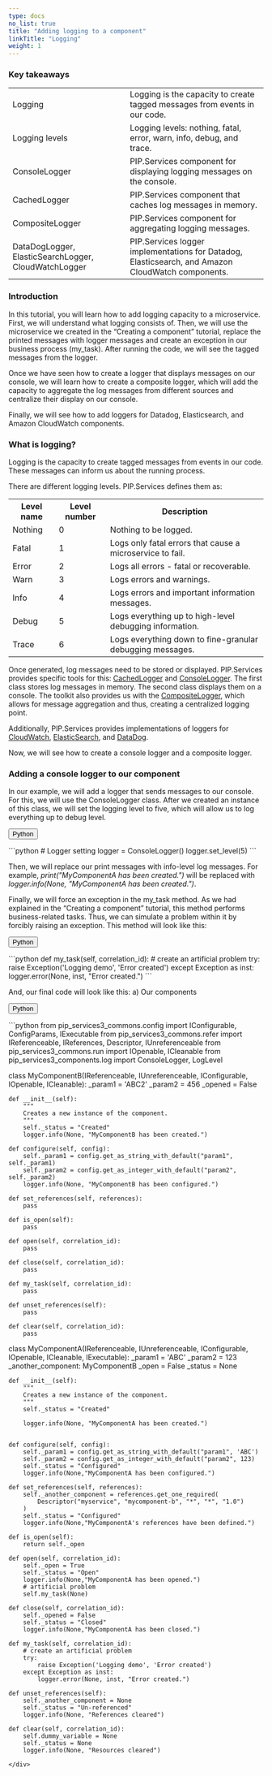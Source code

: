 ```yaml
---
type: docs
no_list: true
title: "Adding logging to a component"
linkTitle: "Logging"
weight: 1
---
```


### Key takeaways

<table>
  <tr>
    <td>Logging </td>
    <td>Logging is the capacity to create tagged messages from events in our code.</td>
  </tr>
  <tr>
    <td>Logging levels</td>
    <td>Logging levels: nothing, fatal, error, warn, info, debug, and trace. </td>
  </tr>
  <tr>
    <td>ConsoleLogger</td>
    <td>PIP.Services component for displaying logging messages on the console. </td>
  </tr>
  <tr>
    <td>CachedLogger</td>
    <td>PIP.Services component that caches log messages in memory.</td>
  </tr>
  <tr>
    <td>CompositeLogger</td>
    <td>PIP.Services component for aggregating logging messages.</td>
  </tr>
  <tr>
    <td>DataDogLogger, ElasticSearchLogger, CloudWatchLogger</td>
    <td>PIP.Services logger implementations for Datadog, Elasticsearch, and Amazon CloudWatch components.</td>
  </tr>
</table>

### Introduction

In this tutorial, you will learn how to add logging capacity to a microservice. First, we will understand what logging consists of. Then, we will use the microservice we created in the “Creating a component” tutorial, replace the printed messages with logger messages and create an exception in our business process (my_task). After running the code, we will see the tagged messages from the logger.

Once we have seen how to create a logger that displays messages on our console, we will learn how to create a composite logger, which will add the capacity to aggregate the log messages from different sources and centralize their display on our console.

Finally, we will see how to add loggers for Datadog, Elasticsearch, and Amazon CloudWatch components.

### What is logging?
Logging is the capacity to create tagged messages from events in our code. These messages can inform us about the running process. 

There are different logging levels. PIP.Services defines them as:

<table>
  <tr>
    <th>Level name</th>
    <th>Level number</th>
    <th>Description</th>
  </tr>
  <tr>
    <td>Nothing</td>
    <td>0</td>
    <td>Nothing to be logged.</td>
  </tr>		
  <tr>
    <td>Fatal</td>
    <td>1</td>
    <td>Logs only fatal errors that cause a microservice to fail.</td>
  </tr>		
  <tr>
    <td>Error</td>
    <td>2</td>
    <td>Logs all errors - fatal or recoverable.</td>
  </tr>		
  <tr>
    <td>Warn</td>
    <td>3</td>
    <td>Logs errors and warnings.</td>
  </tr>		
  <tr>
    <td>Info</td>
    <td>4</td>
    <td>Logs errors and important information messages.</td>
  </tr>		
  <tr>
    <td>Debug</td>
    <td>5</td>
    <td>Logs everything up to high-level debugging information.</td>
  </tr>		
  <tr>
    <td>Trace</td>
    <td>6</td>
    <td>Logs everything down to fine-granular debugging messages.</td>
  </tr>		
</table>
	
	
Once generated, log messages need to be stored or displayed. PIP.Services provides specific tools for this: [CachedLogger](http://docs.pipservices.org/python/components/log/cached_logger/) and [ConsoleLogger](http://docs.pipservices.org/python/components/log/console_logger/). The first class stores log messages in memory. The second class displays them on a console. The toolkit also provides us with the [CompositeLogger](http://docs.pipservices.org/python/components/log/composite_logger/), which allows for message aggregation and thus, creating a centralized logging point.
	
Additionally, PIP.Services provides implementations of loggers for [CloudWatch](http://docs.pipservices.org/python/aws/log/cloud_watch_logger/), [ElasticSearch](http://docs.pipservices.org/python/elasticsearch/log/elasticsearch_logger/), and [DataDog](http://docs.pipservices.org/python/datadog/log/datadog_logger/).  

Now, we will see how to create a console logger and a composite logger.

### Adding a console logger to our component

In our example, we will add a logger that sends messages to our console. For this, we will use the ConsoleLogger class. After we created an instance of this class, we will set the logging level to five, which will allow us to log everything up to debug level. 

<div class="btn-group" role="group" aria-label="Lnguage selector">

  <button id="select-python" type="button" class="btn btn-outline-secondary lang-select-btn">Python</button>

</div>



<div  id="python">
```python
# Logger setting
logger = ConsoleLogger()
logger.set_level(5) 
```  
</div>


Then, we will replace our print messages with info-level log messages. For example, *print("MyComponentA has been created.")* will be replaced with  *logger.info(None, "MyComponentA has been created.")*.

Finally, we will force an exception in the my_task method. As we had explained in the “Creating a component” tutorial, this method performs business-related tasks. Thus, we can simulate a problem within it by forcibly raising an exception. This method will look like this:

<div class="btn-group" role="group" aria-label="Lnguage selector">

  <button id="select-python" type="button" class="btn btn-outline-secondary lang-select-btn">Python</button>

</div>



<div  id="python">
```python
    def my_task(self, correlation_id):
        # create an artificial problem        
        try:
            raise Exception('Logging demo', 'Error created')
        except Exception as inst:
            logger.error(None, inst, "Error created.") 
```  
</div>


And, our final code will look like this:
a)	Our components
<div class="btn-group" role="group" aria-label="Lnguage selector">

  <button id="select-python" type="button" class="btn btn-outline-secondary lang-select-btn">Python</button>

</div>



<div  id="python">
```python
from pip_services3_commons.config import IConfigurable, ConfigParams, IExecutable
from pip_services3_commons.refer import IReferenceable, IReferences, Descriptor, IUnreferenceable
from pip_services3_commons.run import IOpenable, ICleanable
from pip_services3_components.log import ConsoleLogger, LogLevel

class MyComponentB(IReferenceable, IUnreferenceable, IConfigurable, IOpenable, ICleanable):
    _param1 = 'ABC2'
    _param2 = 456
    _opened = False

    def __init__(self):
        """
        Creates a new instance of the component.
        """
        self._status = "Created"
        logger.info(None, "MyComponentB has been created.")
        
    def configure(self, config):
        self._param1 = config.get_as_string_with_default("param1", self._param1)
        self._param2 = config.get_as_integer_with_default("param2", self._param2)
        logger.info(None, "MyComponentB has been configured.")
        
    def set_references(self, references):
        pass
        
    def is_open(self):
        pass

    def open(self, correlation_id):
        pass

    def close(self, correlation_id):
        pass
        
    def my_task(self, correlation_id):
        pass

    def unset_references(self):
        pass
    
    def clear(self, correlation_id):
        pass

class MyComponentA(IReferenceable, IUnreferenceable, IConfigurable, IOpenable, ICleanable, IExecutable):
    _param1 = 'ABC'
    _param2 = 123
    _another_component: MyComponentB
    _open = False
    _status = None
    
    def __init__(self):
        """
        Creates a new instance of the component.
        """
        self._status = "Created"
        
        logger.info(None, "MyComponentA has been created.")

            
    def configure(self, config):
        self._param1 = config.get_as_string_with_default("param1", 'ABC')
        self._param2 = config.get_as_integer_with_default("param2", 123)
        self._status = "Configured"
        logger.info(None,"MyComponentA has been configured.")

    def set_references(self, references):
        self._another_component = references.get_one_required(
            Descriptor("myservice", "mycomponent-b", "*", "*", "1.0")
        )
        self._status = "Configured"
        logger.info(None,"MyComponentA's references have been defined.")
        
    def is_open(self):
        return self._open

    def open(self, correlation_id):
        self._open = True
        self._status = "Open"
        logger.info(None,"MyComponentA has been opened.")
        # artificial problem
        self.my_task(None)

    def close(self, correlation_id):
        self._opened = False
        self._status = "Closed"
        logger.info(None,"MyComponentA has been closed.")
        
    def my_task(self, correlation_id):
        # create an artificial problem        
        try:
            raise Exception('Logging demo', 'Error created')
        except Exception as inst:
            logger.error(None, inst, "Error created.")  

    def unset_references(self):
        self._another_component = None
        self._status = "Un-referenced"
        logger.info(None, "References cleared")
    
    def clear(self, correlation_id):
        self.dummy_variable = None
        self._status = None
        logger.info(None, "Resources cleared")
```  
</div>

